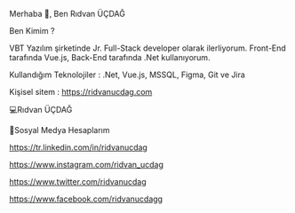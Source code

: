 Merhaba 👋, Ben Rıdvan ÜÇDAĞ


Ben Kimim ?

VBT Yazılım şirketinde Jr. Full-Stack developer olarak ilerliyorum. Front-End tarafında Vue.js, Back-End tarafında .Net kullanıyorum.

Kullandığım Teknolojiler : .Net, Vue.js, MSSQL, Figma, Git ve Jira

Kişisel sitem : https://ridvanucdag.com

💻Rıdvan ÜÇDAĞ
  

🤝Sosyal Medya Hesaplarım

https://tr.linkedin.com/in/ridvanucdag

https://www.instagram.com/ridvan_ucdag

https://www.twitter.com/ridvanucdag

https://www.facebook.com/ridvanucdagg
  

<!--
**ridvanucdag/ridvanucdag** is a ✨ _special_ ✨ repository because its `README.md` (this file) appears on your GitHub profile.

Here are some ideas to get you started:

- 🔭 I’m currently working on ...
- 🌱 I’m currently learning ...
- 👯 I’m looking to collaborate on ...
- 🤔 I’m looking for help with ...
- 💬 Ask me about ...
- 📫 How to reach me: ...
- 😄 Pronouns: ...
- ⚡ Fun fact: ...
-->
